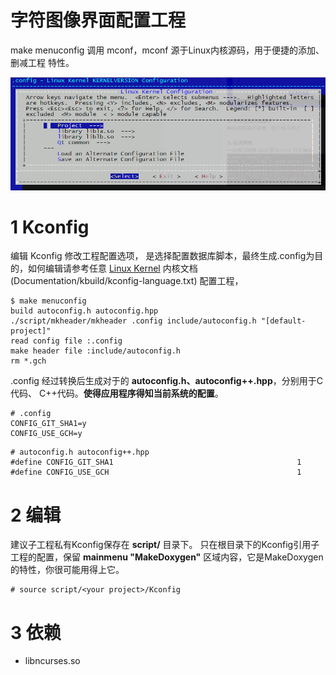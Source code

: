 字符图像界面配置工程
===================
  make menuconfig 调用 mconf，mconf 源于Linux内核源码，用于便捷的添加、删减工程
  特性。

  ![](./image/menuconfig.png)
# 1 Kconfig

  编辑 Kconfig 修改工程配置选项，
  是选择配置数据库脚本，最终生成.config为目的，如何编辑请参考任意 [Linux Kernel]
  内核文档 (Documentation/kbuild/kconfig-language.txt)
  配置工程，

```
$ make menuconfig
build autoconfig.h autoconfig.hpp
./script/mkheader/mkheader .config include/autoconfig.h "[default-project]"
read config file :.config
make header file :include/autoconfig.h
rm *.gch
```

  .config 经过转换后生成对于的 __autoconfig.h、autoconfig++.hpp__，分别用于C代码、
  C++代码。__使得应用程序得知当前系统的配置__。

```{makefile}
# .config
CONFIG_GIT_SHA1=y
CONFIG_USE_GCH=y
```

```{c}
# autoconfig.h autoconfig++.hpp
#define CONFIG_GIT_SHA1                                         1
#define CONFIG_USE_GCH                                          1
```

# 2 编辑
  建议子工程私有Kconfig保存在 __script/<your project>__ 目录下。
  只在根目录下的Kconfig引用子工程的配置，保留 __mainmenu "MakeDoxygen"__
  区域内容，它是MakeDoxygen的特性，你很可能用得上它。

```
# source script/<your project>/Kconfig
```


# 3 依赖
  - libncurses.so


[Linux Kernel]:https://github.com/torvalds/linux
